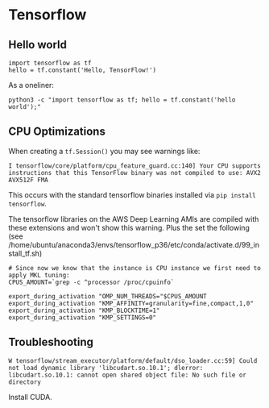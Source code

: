 # Tensorflow

## Hello world

```
import tensorflow as tf
hello = tf.constant('Hello, TensorFlow!')
```

As a oneliner:

```
python3 -c "import tensorflow as tf; hello = tf.constant('hello world');"
```

## CPU Optimizations

When creating a `tf.Session()` you may see warnings like:

```
I tensorflow/core/platform/cpu_feature_guard.cc:140] Your CPU supports instructions that this TensorFlow binary was not compiled to use: AVX2 AVX512F FMA
```

This occurs with the standard tensorflow binaries installed via `pip install tensorflow`.

The tensorflow libraries on the AWS Deep Learning AMIs are compiled with these extensions and won't show this warning. Plus the set the following (see /home/ubuntu/anaconda3/envs/tensorflow_p36/etc/conda/activate.d/99_install_tf.sh)

```
# Since now we know that the instance is CPU instance we first need to apply MKL tuning:
CPUS_AMOUNT=`grep -c ^processor /proc/cpuinfo`

export_during_activation "OMP_NUM_THREADS="$CPUS_AMOUNT
export_during_activation "KMP_AFFINITY=granularity=fine,compact,1,0"
export_during_activation "KMP_BLOCKTIME=1"
export_during_activation "KMP_SETTINGS=0"
```

## Troubleshooting

```
W tensorflow/stream_executor/platform/default/dso_loader.cc:59] Could not load dynamic library 'libcudart.so.10.1'; dlerror: libcudart.so.10.1: cannot open shared object file: No such file or directory
```

Install CUDA.
